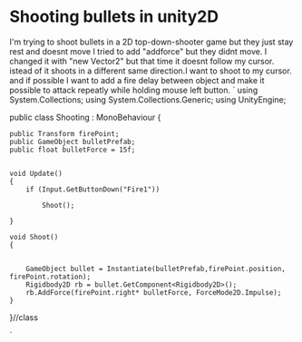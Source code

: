
# Shooting bullets in unity2D

I'm trying to shoot bullets in a 2D top-down-shooter game but they just stay rest and doesnt move
I tried to add "addforce" but they didnt move. I changed it with  "new Vector2" but that time it doesnt follow my cursor. istead of it shoots in a different same direction.I want to shoot to my cursor. and if possible I want to add a fire delay between object  and make it possible to attack repeatly while  holding mouse left button.
`
using System.Collections;
using System.Collections.Generic;
using UnityEngine;

public class Shooting : MonoBehaviour
{


    public Transform firePoint;
    public GameObject bulletPrefab;
    public float bulletForce = 15f;


    void Update()
    {
        if (Input.GetButtonDown("Fire1"))

            Shoot();
        
    }

    void Shoot()
    {


        GameObject bullet = Instantiate(bulletPrefab,firePoint.position, firePoint.rotation);
        Rigidbody2D rb = bullet.GetComponent<Rigidbody2D>();
        rb.AddForce(firePoint.right* bulletForce, ForceMode2D.Impulse);
    }
}//class

`

        